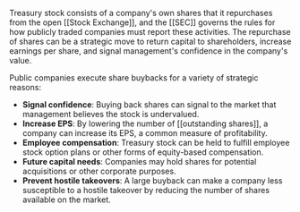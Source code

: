 Treasury stock consists of a company's own shares that it repurchases from the open [[Stock Exchange]], and the [[SEC]] governs the rules for how publicly traded companies must report these activities. The repurchase of shares can be a strategic move to return capital to shareholders, increase earnings per share, and signal management's confidence in the company's value.

Public companies execute share buybacks for a variety of strategic reasons: 

- **Signal confidence**: Buying back shares can signal to the market that management believes the stock is undervalued.
- **Increase EPS**: By lowering the number of [[outstanding shares]], a company can increase its EPS, a common measure of profitability.
- **Employee compensation**: Treasury stock can be held to fulfill employee stock option plans or other forms of equity-based compensation.
- **Future capital needs**: Companies may hold shares for potential acquisitions or other corporate purposes.
- **Prevent hostile takeovers**: A large buyback can make a company less susceptible to a hostile takeover by reducing the number of shares available on the market.